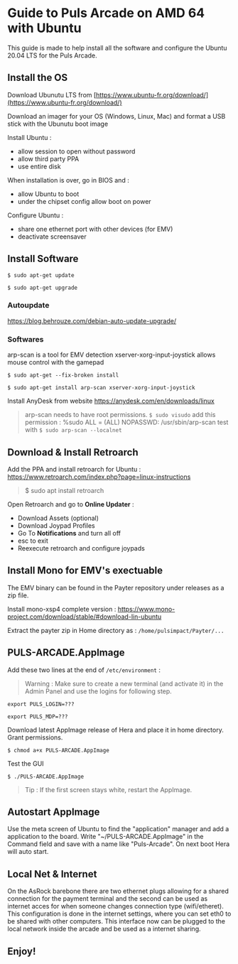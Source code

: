 # Guide to Puls Arcade on AMD 64 with Ubuntu

This guide is made to help install all the software and configure the Ubuntu 20.04 LTS for the Puls Arcade.

## Install the OS

Download Ubunutu LTS from [https://www.ubuntu-fr.org/download/](https://www.ubuntu-fr.org/download/)

Download an imager for your OS (Windows, Linux, Mac) and format a USB stick with the Ubunutu boot image

Install Ubuntu :
- allow session to open without password
- allow third party PPA
- use entire disk

When installation is over, go in BIOS and :
- allow Ubuntu to boot
- under the chipset config allow boot on power

Configure Ubuntu :
- share one ethernet port with other devices (for EMV)
- deactivate screensaver

## Install Software

`$ sudo apt-get update`

`$ sudo apt-get upgrade`

### Autoupdate
https://blog.behrouze.com/debian-auto-update-upgrade/

### Softwares
arp-scan is a tool for EMV detection
xserver-xorg-input-joystick allows mouse control with the gamepad

`$ sudo apt-get --fix-broken install`

`$ sudo apt-get install arp-scan xserver-xorg-input-joystick`

Install AnyDesk from website https://anydesk.com/en/downloads/linux

> arp-scan needs to have root permissions.
> `$ sudo visudo`
> add this permission : %sudo ALL = (ALL) NOPASSWD: /usr/sbin/arp-scan
> test with `$ sudo arp-scan --localnet`

## Download & Install Retroarch

Add the PPA and install retroarch for Ubuntu : https://www.retroarch.com/index.php?page=linux-instructions

> $ sudo apt install retroarch

Open Retroarch and go to **Online Updater** :
- Download Assets (optional)
- Download Joypad Profiles
- Go To **Notifications** and turn all off
- esc to exit
- Reexecute retroarch and configure joypads

## Install Mono for EMV's exectuable

The EMV binary can be found in the Payter repository under releases as a zip file.

Install mono-xsp4 complete version : https://www.mono-project.com/download/stable/#download-lin-ubuntu

Extract the payter zip in Home directory as : `/home/pulsimpact/Payter/...`

## PULS-ARCADE.AppImage

Add these two lines at the end of `/etc/environment` :

> Warning : Make sure to create a new terminal (and activate it) in the Admin Panel and use the logins for following step.

`export PULS_LOGIN=???`

`export PULS_MDP=???`

Download latest AppImage release of Hera and place it in home directory. Grant permissions.

`$ chmod a+x PULS-ARCADE.AppImage`

Test the GUI

`$ ./PULS-ARCADE.AppImage`

> Tip : If the first screen stays white, restart the AppImage.

## Autostart AppImage 

Use the meta screen of Ubuntu to find the "application" manager and add a application to the board.
Write "~/PULS-ARCADE.AppImage" in the Command field and save with a name like "Puls-Arcade".
On next boot Hera will auto start.

## Local Net & Internet

On the AsRock barebone there are two ethernet plugs allowing for a shared connection for the payment terminal and the second can be used as internet acces for when someone changes connection type (wifi/etheret).
This configuration is done in the internet settings, where you can set eth0 to be shared with other computers. This interface now can be plugged to the local network inside the arcade and be used as a internet sharing.

## Enjoy!


